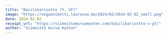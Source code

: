 ```yaml
---
title: "Basilikarisotto (V, GF)"
image: "https://vegaanibotti.lauravuo.me/2024/02/2024-02-02_small.png"
date: 2024-02-02
receipt_url: "https://viimeistamuruamyoten.com/basilikarisotto-v-gf/"
author: "Viimeistä murua myöten"
---
```

